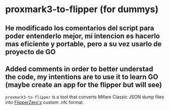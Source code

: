 # proxmark3-to-flipper (for dummys)

## He modificado los comentarios del script para poder entenderlo mejor, mi intencion es hacerlo mas eficiente y portable, pero a su vez usarlo de proyecto de GO
## Added comments in order to better understad the code, my intentions are to use it to learn GO (maybe create an app for the flipper but will see)







`proxmark3-to-flipper` is a tool that converts Mifare Classic JSON dump files into [FlipperZero's](https://flipperzero.one/) custom .nfc format.
